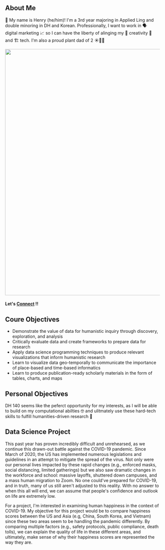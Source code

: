 ## About Me
👋 My name is Henry (he/him)! I'm a 3rd year majoring in Applied Ling and double minoring in DH and Korean. Professionally, I want to work in 🗣 digital marketing 📈 so I can have the liberty of alinging my 🎨 creativity 🤝 and 🏗 tech. I'm also a proud plant dad of 2 ☀️🌱🌿

<img src="https://user-images.githubusercontent.com/77145165/104112168-44f3b780-52a0-11eb-88b2-0724507146e5.JPG" width="600" height="800"/>

#### Let's [Connect](https://www.linkedin.com/in/hkhong/) ‼️

## Coure Objectives
* Demonstrate the value of data for humanistic inquiry through discovery, exploration, and analysis
* Critically evaluate data and create frameworks to prepare data for research
* Apply data science programming techniques to produce relevant visualizations that inform humanistic research
* Learn to visualize data geo-temporally to communicate the importance of place-based and time-based informatics
* Learn to produce publication-ready scholarly materials in the form of tables, charts, and maps

## Personal Objectives
DH 140 seems like the peferct opportunity for my interests, as I will be able to build on my computational abilties 🤓 and ulitmately use these hard-tech skills to fulfill humanities-driven research 🤔

## Data Science Project
This past year has proven incredibly difficult and unrehearsed, as we continue this drawn-out battle against the COVID-19 pandemic. Since March of 2020, the US has implemented numerous legislations and guidelines in an attempt to mitigate the spread of the virus. Not only were our personal lives impacted by these rapid changes (e.g., enforced masks, social distancing, limited gatherings) but we also saw dramatic changes in the workforce and school: massive layoffs, shuttered down campuses, and a mass human migration to Zoom. No one could've prepared for COVID-19, and in truth, many of us still aren't adjusted to this reality. With no answer to when this all will end, we can assume that people's confidence and outlook on life are extremely low.

For a project, I'm interested in examining human happiness in the context of COVID-19. My objective for this project would be to compare happiness scores between the US and Asia (e.g, China, South Korea, and Vietnam) since these two areas seem to be handling the pandemic differently. By comparing multiple factors (e.g., safety protocols, public compliance, death tolls), we can explain the quality of life in these different areas, and ultimately, make sense of why their happiness scores are represented the way they are.
